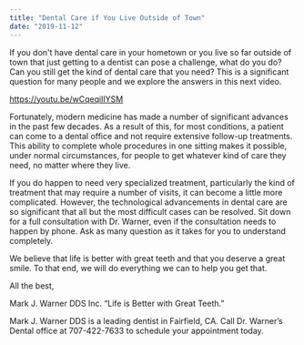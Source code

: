 ```yaml
---
title: "Dental Care if You Live Outside of Town"
date: "2019-11-12"
---
```


If you don't have dental care in your hometown or you live so far outside of town that just getting to a dentist can pose a challenge, what do you do? Can you still get the kind of dental care that you need? This is a significant question for many people and we explore the answers in this next video.

https://youtu.be/wCqeqiIIYSM

Fortunately, modern medicine has made a number of significant advances in the past few decades. As a result of this, for most conditions, a patient can come to a dental office and not require extensive follow-up treatments. This ability to complete whole procedures in one sitting makes it possible, under normal circumstances, for people to get whatever kind of care they need, no matter where they live.

If you do happen to need very specialized treatment, particularly the kind of treatment that may require a number of visits, it can become a little more complicated. However, the technological advancements in dental care are so significant that all but the most difficult cases can be resolved. Sit down for a full consultation with Dr. Warner, even if the consultation needs to happen by phone. Ask as many question as it takes for you to understand completely.

We believe that life is better with great teeth and that you deserve a great smile. To that end, we will do everything we can to help you get that.

All the best,

Mark J. Warner DDS Inc. “Life is Better with Great Teeth.”

Mark J. Warner DDS is a leading dentist in Fairfield, CA. Call Dr. Warner’s Dental office at 707-422-7633 to schedule your appointment today.
